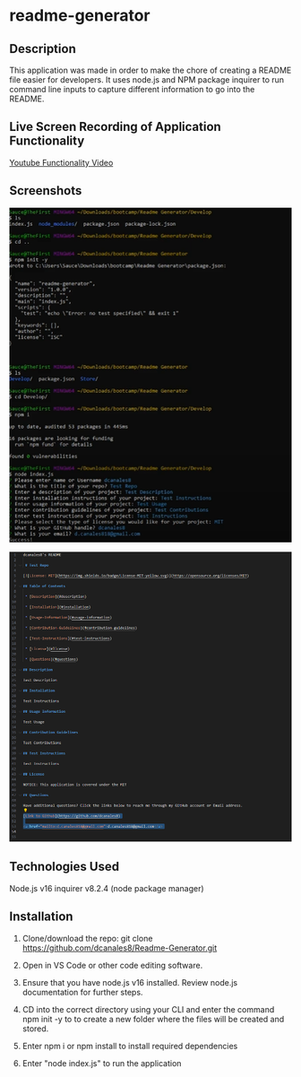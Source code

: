 # readme-generator

## Description

This application was made in order to make the chore of creating a README file easier for developers. It uses node.js and NPM package inquirer to run command line inputs to capture different information to go into the README. 

## Live Screen Recording of Application Functionality

[Youtube Functionality Video](https://youtu.be/37umvYcldk0)

## Screenshots

![Terminal application](./develop/assets/1.png)

![Sample README](./develop/assets/2.png)



## Technologies Used

Node.js v16
inquirer v8.2.4 (node package manager)

## Installation

1. Clone/download the repo:
   git clone https://github.com/dcanales8/Readme-Generator.git

2. Open in VS Code or other code editing software.

3. Ensure that you have node.js v16 installed. Review node.js documentation for further steps.

4. CD into the correct directory using your CLI and enter the command npm init -y to to create a new folder where the files will be created and stored.

5. Enter npm i or npm install to install required dependencies

6. Enter "node index.js" to run the application
